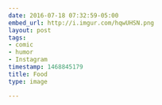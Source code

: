 ```yaml
---
date: 2016-07-18 07:32:59-05:00
embed_url: http://i.imgur.com/hqwUHSN.png
layout: post
tags:
- comic
- humor
- Instagram
timestamp: 1468845179
title: Food
type: image

---
```

<img src="http://i.imgur.com/hqwUHSN.png" alt="" />

